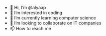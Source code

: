 - 👋 Hi, I’m @alyaap
- 👀 I’m interested in coding
- 🌱 I’m currently learning computer science
- 💞️ I’m looking to collaborate on IT companies
- 📫 How to reach me 

<!---
alyaap/alyaap is a ✨ special ✨ repository because its `README.md` (this file) appears on your GitHub profile.
You can click the Preview link to take a look at your changes.
--->
